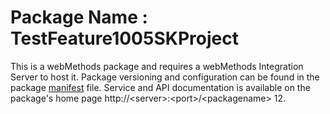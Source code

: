 # Package Name : TestFeature1005SKProject
This is a webMethods package and requires a webMethods Integration Server to host it. Package versioning and configuration can be found in the package [manifest](./TestFeature1005SKProject/manifest.v3) file. Service and API documentation is available on the package's home page http://&lt;server&gt;:&lt;port&gt;/&lt;packagename> 12.
